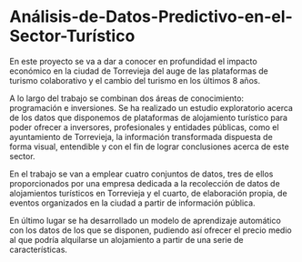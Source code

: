 # Análisis-de-Datos-Predictivo-en-el-Sector-Turístico

En este proyecto se va a dar a conocer en profundidad el impacto económico en la ciudad de Torrevieja del auge de las plataformas de turismo colaborativo y el cambio del turismo en los últimos 8 años.

A lo largo del trabajo se combinan dos áreas de conocimiento: programación e inversiones. Se ha realizado un estudio exploratorio acerca de los datos que disponemos de plataformas de alojamiento turístico para poder ofrecer a inversores, profesionales y entidades públicas, como el ayuntamiento de Torrevieja, la información transformada dispuesta de forma visual, entendible y con el fin de lograr conclusiones acerca de este sector. 

En el trabajo se van a emplear cuatro conjuntos de datos, tres de ellos proporcionados por una empresa dedicada a la recolección de datos de alojamientos turísticos en Torrevieja y el cuarto, de elaboración propia, de eventos organizados en la ciudad a partir de información pública.  

En último lugar se ha desarrollado un modelo de aprendizaje automático con los datos de los que se disponen, pudiendo así ofrecer el precio medio al que podría alquilarse un alojamiento a partir de una serie de características.
